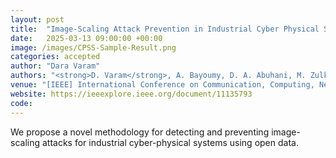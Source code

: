 ```yaml
---
layout: post
title:  "Image-Scaling Attack Prevention in Industrial Cyber Physical Systems"
date:   2025-03-13 09:00:00 +00:00
image: /images/CPSS-Sample-Result.png
categories: accepted
author: "Dara Varam"
authors: "<strong>D. Varam</strong>, A. Bayoumy, D. A. Abuhani, M. Zulkernine"
venue: "[IEEE] International Conference on Communication, Computing, Networking, and Control in Cyber-Phyisical Systems (CCNCPS'25)"
website: https://ieeexplore.ieee.org/document/11135793
code: 
---
```


We propose a novel methodology for detecting and preventing image-scaling attacks for industrial cyber-physical systems using open data.
